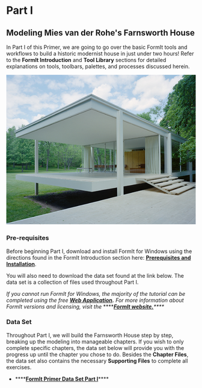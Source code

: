 # Part I

## Modeling Mies van der Rohe's Farnsworth House

In Part I of this Primer, we are going to go over the basic FormIt tools and workflows to build a historic modernist house in just under two hours! Refer to the **FormIt Introduction** and **Tool Library** sections for detailed explanations on tools, toolbars, palettes, and processes discussed herein.



![The Farnsworth House](../../.gitbook/assets/49e004f3-d500-4890-9188-e8a87c1e396a-2.png)

### Pre-requisites

Before beginning Part I, download and install FormIt for Windows using the directions found in the FormIt Introduction section here: [**Prerequisites and Installation**](../../formit-introduction/prerequisites-and-installation.md).

You will also need to download the data set found at the link below. The data set is a collection of files used throughout Part I.

_If you cannot run FormIt for Windows, the majority of the tutorial can be completed using the free_ [_**Web Application**_](https://formit.autodesk.com/app)_**.** For more information about FormIt versions and licensing, visit the_ ****[_**FormIt website.**_](https://formit.autodesk.com)_\*\*\*\*_

### Data Set

Throughout Part I, we will build the Farnsworth House step by step, breaking up the modeling into manageable chapters. If you wish to only complete specific chapters, the data set below will provide you with the progress up until the chapter you chose to do. Besides the **Chapter Files**, the data set also contains the necessary **Supporting Files** to complete all exercises.

* \*\*\*\*[**FormIt Primer Data Set Part I**](https://s3-us-west-1.amazonaws.com/downloads.autodeskformit.com/Primer/Part1_datasets.zip)\*\*\*\*

